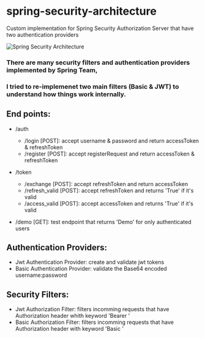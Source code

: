 # spring-security-architecture
Custom implementation for Spring Security Authorization Server that have two authentication providers 

![Spring Security Architecture](https://backendstory.com/content/images/size/w1000/2022/02/7.-Scenario-5.1---Multiple-Custom-AuthenticationProvider-1.png)

### There are many security filters and authentication providers implemented by Spring Team,
### I tried to re-implemenet two main filters (Basic & JWT) to understand how things work internally.

## End points:

* /auth
  + /login [POST]: accept username & password and return accessToken & refreshToken
  + /register [POST]: accept registerRequest and return accessToken & refreshToken

* /token
  + /exchange [POST]: accept refreshToken and return accessToken
  + /refresh_valid [POST]: accept refreshToken and returns 'True' if it's valid
  + /access_valid [POST]: accept accessToken and returns 'True' if it's valid

* /demo [GET]: test endpoint that returns 'Demo' for only authenticated users

## Authentication Providers:

* Jwt Authentication Provider: create and validate jwt tokens
* Basic Authentication Provider: validate the Base64 encoded username:password

## Security Filters:

* Jwt Authorization Filter: filters incomming requests that have Authorization header whith keyword 'Bearer ' 
* Basic Authorization Filter: filters incomming requests that have Authorization header with keyword 'Basic '
